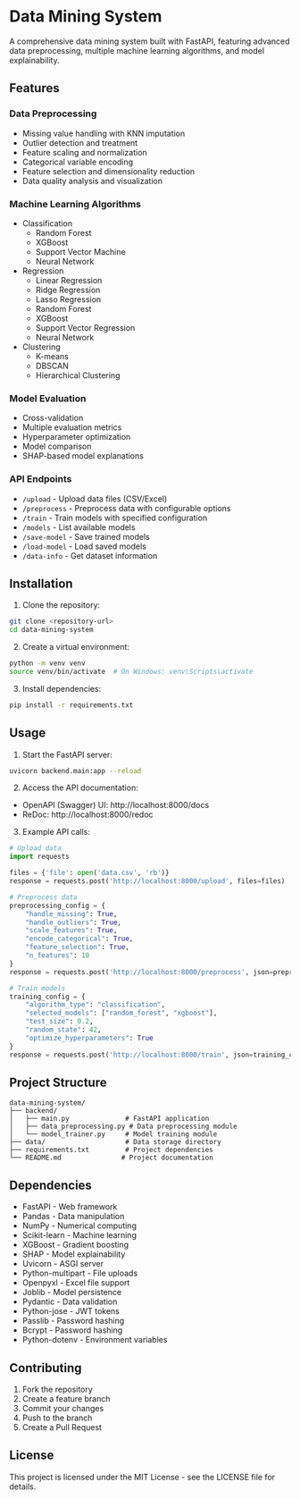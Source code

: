 # Data Mining System

A comprehensive data mining system built with FastAPI, featuring advanced data preprocessing, multiple machine learning algorithms, and model explainability.

## Features

### Data Preprocessing

- Missing value handling with KNN imputation
- Outlier detection and treatment
- Feature scaling and normalization
- Categorical variable encoding
- Feature selection and dimensionality reduction
- Data quality analysis and visualization

### Machine Learning Algorithms

- Classification
  - Random Forest
  - XGBoost
  - Support Vector Machine
  - Neural Network
- Regression
  - Linear Regression
  - Ridge Regression
  - Lasso Regression
  - Random Forest
  - XGBoost
  - Support Vector Regression
  - Neural Network
- Clustering
  - K-means
  - DBSCAN
  - Hierarchical Clustering

### Model Evaluation

- Cross-validation
- Multiple evaluation metrics
- Hyperparameter optimization
- Model comparison
- SHAP-based model explanations

### API Endpoints

- `/upload` - Upload data files (CSV/Excel)
- `/preprocess` - Preprocess data with configurable options
- `/train` - Train models with specified configuration
- `/models` - List available models
- `/save-model` - Save trained models
- `/load-model` - Load saved models
- `/data-info` - Get dataset information

## Installation

1. Clone the repository:

```bash
git clone <repository-url>
cd data-mining-system
```

2. Create a virtual environment:

```bash
python -m venv venv
source venv/bin/activate  # On Windows: venv\Scripts\activate
```

3. Install dependencies:

```bash
pip install -r requirements.txt
```

## Usage

1. Start the FastAPI server:

```bash
uvicorn backend.main:app --reload
```

2. Access the API documentation:

- OpenAPI (Swagger) UI: http://localhost:8000/docs
- ReDoc: http://localhost:8000/redoc

3. Example API calls:

```python
# Upload data
import requests

files = {'file': open('data.csv', 'rb')}
response = requests.post('http://localhost:8000/upload', files=files)

# Preprocess data
preprocessing_config = {
    "handle_missing": True,
    "handle_outliers": True,
    "scale_features": True,
    "encode_categorical": True,
    "feature_selection": True,
    "n_features": 10
}
response = requests.post('http://localhost:8000/preprocess', json=preprocessing_config)

# Train models
training_config = {
    "algorithm_type": "classification",
    "selected_models": ["random_forest", "xgboost"],
    "test_size": 0.2,
    "random_state": 42,
    "optimize_hyperparameters": True
}
response = requests.post('http://localhost:8000/train', json=training_config)
```

## Project Structure

```
data-mining-system/
├── backend/
│   ├── main.py              # FastAPI application
│   ├── data_preprocessing.py # Data preprocessing module
│   └── model_trainer.py     # Model training module
├── data/                    # Data storage directory
├── requirements.txt         # Project dependencies
└── README.md               # Project documentation
```

## Dependencies

- FastAPI - Web framework
- Pandas - Data manipulation
- NumPy - Numerical computing
- Scikit-learn - Machine learning
- XGBoost - Gradient boosting
- SHAP - Model explainability
- Uvicorn - ASGI server
- Python-multipart - File uploads
- Openpyxl - Excel file support
- Joblib - Model persistence
- Pydantic - Data validation
- Python-jose - JWT tokens
- Passlib - Password hashing
- Bcrypt - Password hashing
- Python-dotenv - Environment variables

## Contributing

1. Fork the repository
2. Create a feature branch
3. Commit your changes
4. Push to the branch
5. Create a Pull Request

## License

This project is licensed under the MIT License - see the LICENSE file for details.
